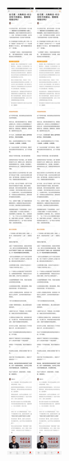 ![](../../images/2017年04月/GX0426自习课｜大咖来访-对公司有不同建议，要跟领导探讨吗？.jpg)
![](../../images/2017年04月/GX0426自习课｜大咖来访-对公司有不同建议，要跟领导探讨吗？.jpg)
